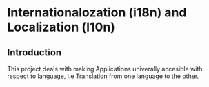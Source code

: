 # Internationalozation (i18n) and Localization (l10n)
## Introduction
This project deals with making Applications univerally accesible with respect to language, i.e Translation from one language to the other.
